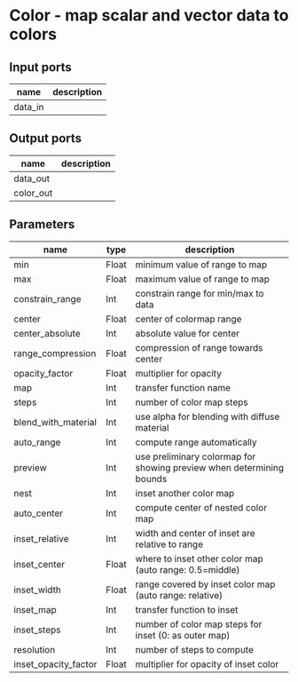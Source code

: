 [headline]:<>
Color - map scalar and vector data to colors
============================================
[headline]:<>
[inputPorts]:<>
Input ports
-----------
|name|description|
|-|-|
|data_in||


[inputPorts]:<>
[outputPorts]:<>
Output ports
------------
|name|description|
|-|-|
|data_out||
|color_out||


[outputPorts]:<>
[parameters]:<>
Parameters
----------
|name|type|description|
|-|-|-|
|min|Float|minimum value of range to map|
|max|Float|maximum value of range to map|
|constrain_range|Int|constrain range for min/max to data|
|center|Float|center of colormap range|
|center_absolute|Int|absolute value for center|
|range_compression|Float|compression of range towards center|
|opacity_factor|Float|multiplier for opacity|
|map|Int|transfer function name|
|steps|Int|number of color map steps|
|blend_with_material|Int|use alpha for blending with diffuse material|
|auto_range|Int|compute range automatically|
|preview|Int|use preliminary colormap for showing preview when determining bounds|
|nest|Int|inset another color map|
|auto_center|Int|compute center of nested color map|
|inset_relative|Int|width and center of inset are relative to range|
|inset_center|Float|where to inset other color map (auto range: 0.5=middle)|
|inset_width|Float|range covered by inset color map (auto range: relative)|
|inset_map|Int|transfer function to inset|
|inset_steps|Int|number of color map steps for inset (0: as outer map)|
|resolution|Int|number of steps to compute|
|inset_opacity_factor|Float|multiplier for opacity of inset color|

[parameters]:<>
